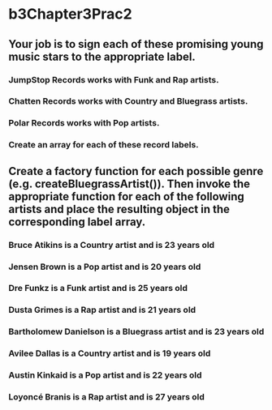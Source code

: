 # b3Chapter3Prac2 

## Your job is to sign each of these promising young music stars to the appropriate label.

### JumpStop Records works with Funk and Rap artists.
### Chatten Records works with Country and Bluegrass artists.
### Polar Records works with Pop artists.
### Create an array for each of these record labels.

## Create a factory function for each possible genre (e.g. createBluegrassArtist()). Then invoke the appropriate function for each of the following artists and place the resulting object in the corresponding label array.

### Bruce Atikins is a Country artist and is 23 years old
### Jensen Brown is a Pop artist and is 20 years old
### Dre Funkz is a Funk artist and is 25 years old
### Dusta Grimes is a Rap artist and is 21 years old
### Bartholomew Danielson is a Bluegrass artist and is 23 years old
### Avilee Dallas is a Country artist and is 19 years old
### Austin Kinkaid is a Pop artist and is 22 years old
### Loyoncé Branis is a Rap artist and is 27 years old